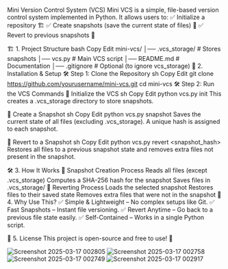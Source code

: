 Mini Version Control System (VCS)
Mini VCS is a simple, file-based version control system implemented in Python. It allows users to:
✅ Initialize a repository 🏗️
✅ Create snapshots (save the current state of files) 📸
✅ Revert to previous snapshots 🔄

🏗 1. Project Structure
bash
Copy
Edit
mini-vcs/
│── .vcs_storage/   # Stores snapshots
│── vcs.py   # Main VCS script
│── README.md   # Documentation
│── .gitignore   # Optional (to ignore vcs_storage)
🚀 2. Installation & Setup
🛠 Step 1: Clone the Repository
sh
Copy
Edit
git clone https://github.com/yourusername/mini-vcs.git
cd mini-vcs
🛠 Step 2: Run the VCS Commands
🔹 Initialize the VCS
sh
Copy
Edit
python vcs.py init
This creates a .vcs_storage directory to store snapshots.

🔹 Create a Snapshot
sh
Copy
Edit
python vcs.py snapshot
Saves the current state of all files (excluding .vcs_storage). A unique hash is assigned to each snapshot.

🔹 Revert to a Snapshot
sh
Copy
Edit
python vcs.py revert <snapshot_hash>
Restores all files to a previous snapshot state and removes extra files not present in the snapshot.

🛠 3. How It Works
🔹 Snapshot Creation Process
Reads all files (except .vcs_storage)
Computes a SHA-256 hash for the snapshot
Saves files in .vcs_storage/<hash>
🔹 Reverting Process
Loads the selected snapshot
Restores files to their saved state
Removes extra files that were not in the snapshot
🎯 4. Why Use This?
✅ Simple & Lightweight – No complex setups like Git.
✅ Fast Snapshots – Instant file versioning.
✅ Revert Anytime – Go back to a previous file state easily.
✅ Self-Contained – Works in a single Python script.

📜 5. License
This project is open-source and free to use! 🚀


![Screenshot 2025-03-17 002805](https://github.com/user-attachments/assets/d2a2015c-59af-4f37-ba5d-908054d26c96)
![Screenshot 2025-03-17 002758](https://github.com/user-attachments/assets/1a1f951b-3996-4979-9f1e-67387501746a)
![Screenshot 2025-03-17 002749](https://github.com/user-attachments/assets/ecba88ef-9c2c-41ca-a776-bd2b94f13b61)
![Screenshot 2025-03-17 002917](https://github.com/user-attachments/assets/3e1fdc5f-455d-4b8a-92df-b24831ae8546)
